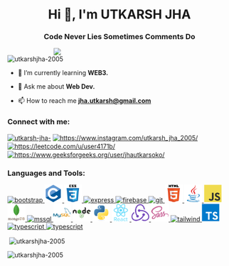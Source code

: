 <h1 align="center">Hi 👋, I'm UTKARSH JHA</h1>
<h3 align="center">Code Never Lies Sometimes Comments Do</h3>
<img align="right" src="https://img.freepik.com/premium-vector/utch-man-viewed-from-side-behind-laptop-02-copy-5-01_961307-1185.jpg?w=740" width="400">

<p align="left"> <img src="https://komarev.com/ghpvc/?username=utkarshjha-2005&label=Profile%20views&color=0e75b6&style=flat" alt="utkarshjha-2005" /> </p>

- 🌱 I’m currently learning **WEB3.**

- 💬 Ask me about **Web Dev.**

- 📫 How to reach me **jha.utkarsh@gmail.com**

<h3 align="left">Connect with me:</h3>
<p align="left">
<a href="https://linkedin.com/in/utkarsh-jha-" target="blank"><img align="center" src="https://raw.githubusercontent.com/rahuldkjain/github-profile-readme-generator/master/src/images/icons/Social/linked-in-alt.svg" alt="utkarsh-jha-" height="30" width="40" /></a>
<a href="https://instagram.com/https://www.instagram.com/utkarsh_jha_2005/" target="blank"><img align="center" src="https://raw.githubusercontent.com/rahuldkjain/github-profile-readme-generator/master/src/images/icons/Social/instagram.svg" alt="https://www.instagram.com/utkarsh_jha_2005/" height="30" width="40" /></a>
<a href="https://www.leetcode.com/https://leetcode.com/u/user4171b/" target="blank"><img align="center" src="https://raw.githubusercontent.com/rahuldkjain/github-profile-readme-generator/master/src/images/icons/Social/leet-code.svg" alt="https://leetcode.com/u/user4171b/" height="30" width="40" /></a>
<a href="https://auth.geeksforgeeks.org/user/https://www.geeksforgeeks.org/user/jhautkarsoko/" target="blank"><img align="center" src="https://raw.githubusercontent.com/rahuldkjain/github-profile-readme-generator/master/src/images/icons/Social/geeks-for-geeks.svg" alt="https://www.geeksforgeeks.org/user/jhautkarsoko/" height="30" width="40" /></a>
</p>

<h3 align="left">Languages and Tools:</h3>
<p align="left"> <a href="https://getbootstrap.com" target="_blank" rel="noreferrer"> <img src="https://encrypted-tbn0.gstatic.com/images?q=tbn:ANd9GcTmnwhTdzPeyGZYH2pD0vbYXAcPV_aBk24R-w&s" alt="bootstrap" width="40" height="40"/> </a> <a href="https://www.cprogramming.com/" target="_blank" rel="noreferrer"> <img src="https://raw.githubusercontent.com/devicons/devicon/master/icons/c/c-original.svg" alt="c" width="40" height="40"/> </a> <a href="https://www.w3schools.com/css/" target="_blank" rel="noreferrer"> <img src="https://raw.githubusercontent.com/devicons/devicon/master/icons/css3/css3-original-wordmark.svg" alt="css3" width="40" height="40"/> </a> <a href="https://expressjs.com" target="_blank" rel="noreferrer"> <img src="https://encrypted-tbn0.gstatic.com/images?q=tbn:ANd9GcSFRztssUmVkQcDl8a8Jd4u8mZxOjX5jydMQA&s" alt="express" width="40" height="40"/> </a> <a href="https://firebase.google.com/" target="_blank" rel="noreferrer"> <img src="https://www.vectorlogo.zone/logos/firebase/firebase-icon.svg" alt="firebase" width="40" height="40"/> </a> <a href="https://git-scm.com/" target="_blank" rel="noreferrer"> <img src="https://www.vectorlogo.zone/logos/git-scm/git-scm-icon.svg" alt="git" width="40" height="40"/> </a> <a href="https://www.w3.org/html/" target="_blank" rel="noreferrer"> <img src="https://raw.githubusercontent.com/devicons/devicon/master/icons/html5/html5-original-wordmark.svg" alt="html5" width="40" height="40"/> </a> <a href="https://www.java.com" target="_blank" rel="noreferrer"> <img src="https://raw.githubusercontent.com/devicons/devicon/master/icons/java/java-original.svg" alt="java" width="40" height="40"/> </a> <a href="https://developer.mozilla.org/en-US/docs/Web/JavaScript" target="_blank" rel="noreferrer"> <img src="https://raw.githubusercontent.com/devicons/devicon/master/icons/javascript/javascript-original.svg" alt="javascript" width="40" height="40"/> </a> <a href="https://www.mongodb.com/" target="_blank" rel="noreferrer"> <img src="https://raw.githubusercontent.com/devicons/devicon/master/icons/mongodb/mongodb-original-wordmark.svg" alt="mongodb" width="40" height="40"/> </a> <a href="https://www.microsoft.com/en-us/sql-server" target="_blank" rel="noreferrer"> <img src="https://www.svgrepo.com/show/303229/microsoft-sql-server-logo.svg" alt="mssql" width="40" height="40"/> </a> <a href="https://www.mysql.com/" target="_blank" rel="noreferrer"> <img src="https://raw.githubusercontent.com/devicons/devicon/master/icons/mysql/mysql-original-wordmark.svg" alt="mysql" width="40" height="40"/> </a> <a href="https://nodejs.org" target="_blank" rel="noreferrer"> <img src="https://raw.githubusercontent.com/devicons/devicon/master/icons/nodejs/nodejs-original-wordmark.svg" alt="nodejs" width="40" height="40"/> </a> <a href="https://www.python.org" target="_blank" rel="noreferrer"> <img src="https://raw.githubusercontent.com/devicons/devicon/master/icons/python/python-original.svg" alt="python" width="40" height="40"/> </a> <a href="https://reactjs.org/" target="_blank" rel="noreferrer"> <img src="https://raw.githubusercontent.com/devicons/devicon/master/icons/react/react-original-wordmark.svg" alt="react" width="40" height="40"/> </a> <a href="https://redux.js.org" target="_blank" rel="noreferrer"> <img src="https://raw.githubusercontent.com/devicons/devicon/master/icons/redux/redux-original.svg" alt="redux" width="40" height="40"/> </a> <a href="https://sass-lang.com" target="_blank" rel="noreferrer"> <img src="https://raw.githubusercontent.com/devicons/devicon/master/icons/sass/sass-original.svg" alt="sass" width="40" height="40"/> </a> <a href="https://tailwindcss.com/" target="_blank" rel="noreferrer"> <img src="https://www.vectorlogo.zone/logos/tailwindcss/tailwindcss-icon.svg" alt="tailwind" width="40" height="40"/> </a> <a href="https://www.typescriptlang.org/" target="_blank" rel="noreferrer"> <img src="https://raw.githubusercontent.com/devicons/devicon/master/icons/typescript/typescript-original.svg" alt="typescript" width="40" height="40"/> </a> <a href="https://clerk.com/" target="_blank" rel="noreferrer"> <img src="https://encrypted-tbn0.gstatic.com/images?q=tbn:ANd9GcRdVEuXbieiDLdzyT-lHa1wtFVPK2ONT5utgQ&s" alt="typescript" width="40" height="40"/> </a>
<a href="https://supabase.com/" target="_blank" rel="noreferrer"> <img src="https://pipedream.com/s.v0/app_1dBhP3/logo/96" alt="typescript" width="40" height="40"/> </a></p>

<p>&nbsp;<img align="center" src="https://github-readme-stats.vercel.app/api?username=utkarshjha-2005&show_icons=true&locale=en" alt="utkarshjha-2005" /></p>
<p><img align="left" src="https://github-readme-stats.vercel.app/api/top-langs?username=utkarshjha-2005&show_icons=true&locale=en&layout=compact" alt="utkarshjha-2005" /></p>
